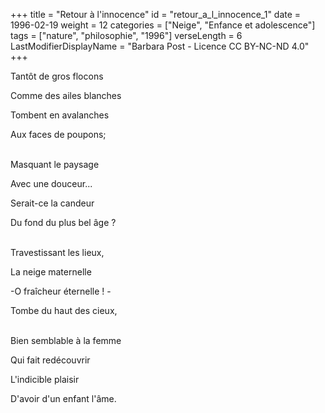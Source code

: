 +++
title = "Retour à l'innocence"
id = "retour_a_l_innocence_1"
date = 1996-02-19
weight = 12
categories = ["Neige", "Enfance et adolescence"]
tags = ["nature", "philosophie", "1996"]
verseLength = 6
LastModifierDisplayName = "Barbara Post - Licence CC BY-NC-ND 4.0"
+++

Tantôt de gros flocons

Comme des ailes blanches

Tombent en avalanches

Aux faces de poupons;

 \
Masquant le paysage

Avec une douceur...

Serait-ce la candeur

Du fond du plus bel âge ?

 \
Travestissant les lieux,

La neige maternelle

-O fraîcheur éternelle ! -

Tombe du haut des cieux,

 \
Bien semblable à la femme

Qui fait redécouvrir

L'indicible plaisir

D'avoir d'un enfant l'âme.
